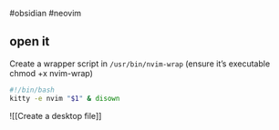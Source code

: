 #obsidian #neovim
## open it
 Create a wrapper script in `/usr/bin/nvim-wrap` 
   (ensure it’s executable chmod +x nvim-wrap)
   ```sh
#!/bin/bash
kitty -e nvim "$1" & disown
```

![[Create a desktop file]]
